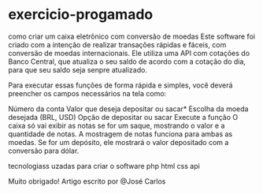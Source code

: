 # exercicio-progamado
como criar um caixa eletrônico com conversão de moedas
Este software foi criado com a intenção de realizar transações rápidas e fáceis, com conversão de moedas internacionais. Ele utiliza uma API com cotações do Banco Central, que atualiza o seu saldo de acordo com a cotação do dia, para que seu saldo seja senpre atualizado.

Para executar essas funções de forma rápida e simples, você deverá preencher os campos necessários na tela como:

Número da conta
Valor que deseja depositar ou sacar*
Escolha da moeda desejada (BRL, USD)
Opção de depositar ou sacar
Execute a função
O caixa só vai exibir as notas se for um saque, mostrando o valor e a quantidade de notas. A mostragem de notas funciona para ambas as moedas. Se for um depósito, ele mostrará o valor depositado com a conversão para dólar.

tecnologiass uzadas para criar o software
php
html
css
api

Muito obrigado!
Artigo escrito por @José Carlos

